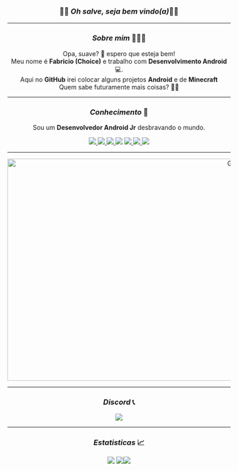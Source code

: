 


<h3 align="center">🏴‍☠️<i> Oh salve, seja bem vindo(a)</i>🏴‍☠️</h3>
<hr/>
<div align="center">

<h3 align="center"><i> Sobre mim </i>🧑🏽‍💻</h3>

<div align="left">

 <p align="center">  Opa, suave? 🤙 espero que esteja bem! <br>
 Meu nome é <b>Fabricio (Choice)</b> e trabalho com <b>Desenvolvimento Android</b> 💻.<br>
 Aqui no <b>GitHub</b> irei colocar alguns projetos <b>Android</b> e de <b>Minecraft</b><br>
 Quem sabe futuramente mais coisas? 🤔💡
 </p>

</div>


<hr/>
<div align="center">
<h3 align="center"><i>Conhecimento </i>🧠</h3>
 <p align="center">Sou um <b>Desenvolvedor Android Jr</b> desbravando o mundo.</p>

  <p align="center">
   <a href="https://www.java.com/">
   <img src="https://img.shields.io/badge/Java-ED8B00?style=for-the-badge&logo=openjdk&logoColor=white"/> </a>
   <a href="https://kotlinlang.org/docs/home.html">
   <img src="https://img.shields.io/badge/Kotlin-0095D5?&style=for-the-badge&logo=kotlin&logoColor=white"/> </a>
   <a href="https://developer.android.com/jetpack/compose/documentation?hl=pt-br">
   <a href="https://www.sqlite.org/index.html">
   <img src="https://img.shields.io/badge/SQLite-07405E?style=for-the-badge&logo=sqlite&logoColor=white"/> </a>
   <img src="https://img.shields.io/badge/JETPACK COMPOSE-%231d87a3.svg?style=for-the-badge&logo=jetpackcompose&logoColor=white"/> </a>
   <a href="https://developer.android.com/studio?gclid=CjwKCAjw5_GmBhBIEiwA5QSMxAyyys0asTIVZrabho-tTA0IZxsBC_hdOxSDrc8Vmle-EKKhl32PzxoCWagQAvD_BwE&gclsrc=aw.ds">   
   <img src="https://img.shields.io/badge/Android%20Studio-29933c.svg?style=for-the-badge&logo=android-studio&logoColor=white"/> </a>
   <a href="https://www.minecraft.net/pt-pt">
   <img src="https://img.shields.io/badge/Minecraft Plugin-%231a5f27.svg?style=for-the-badge&logo=minecraft&logoColor=white"/> </a>
   <a href="https://www.jetbrains.com/pt-br/idea/">
   <img src="https://img.shields.io/badge/IntelliJ IDEA-%23225875.svg?style=for-the-badge&logo=intellijidea&logoColor=white"/> </a>
  </p>

</div>

<hr/>
<img src="https://c.tenor.com/5mxChCC_L3AAAAAC/tenor.gif" height="500" width="1000" alt="GIF" align="center"/>

<hr/>
<div align="center">
<h3 align="center"><i>Discord </i>📞</h3>
  <div align="center">
  <a href="https://discord.com/users/246904837508169728">
   <img src="https://lanyard.kyrie25.me/api/246904837508169728?animated=true&hideTimestamp=true&hideDiscrim=true&waveColor=ca002e&imgStyle=square"  /> </a>
  </div>
</div>


<hr/>
<div align="center">
<h3 align="center"><i>Estatisticas </i>📈</h3>
  <div align="center">
   <img src="http://github-profile-summary-cards.vercel.app/api/cards/stats?username=choicedev&theme=radical" />       <img src="http://github-profile-summary-cards.vercel.app/api/cards/repos-per-language?username=choicedev&theme=radical"/><img src="http://github-profile-summary-cards.vercel.app/api/cards/profile-details?username=choicedev&theme=radical" />
  </div>
</div>
</div>
